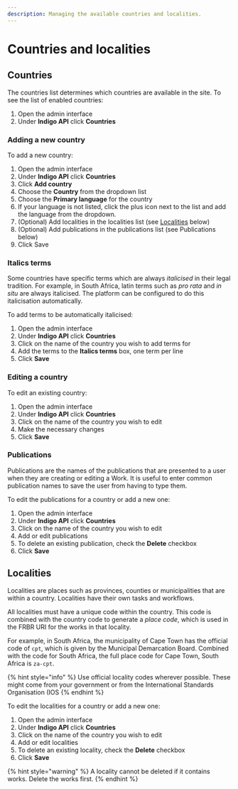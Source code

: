```yaml
---
description: Managing the available countries and localities.
---
```


# Countries and localities

## Countries

The countries list determines which countries are available in the site. To see the list of enabled countries:

1. Open the admin interface
2. Under **Indigo API** click **Countries**

### Adding a new country

To add a new country:

1. Open the admin interface
2. Under **Indigo API** click **Countries**
3. Click **Add country**
4. Choose the **Country** from the dropdown list
5. Choose the **Primary language** for the country
6. If your language is not listed, click the plus icon next to the list and add the language from the dropdown.
7. \(Optional\) Add localities in the localities list \(see [Localities](countries-and-localities.md#localities) below\)
8. \(Optional\) Add publications in the publications list \(see Publications below\)
9. Click Save

### Italics terms

Some countries have specific terms which are always _italicised_ in their legal tradition. For example, in South Africa, latin terms such as _pro rata_ and _in situ_ are always italicised. The platform can be configured to do this italicisation automatically.

To add terms to be automatically italicised:

1. Open the admin interface
2. Under **Indigo API** click **Countries**
3. Click on the name of the country you wish to add terms for
4. Add the terms to the **Italics terms** box, one term per line
5. Click **Save**

### Editing a country

To edit an existing country:

1. Open the admin interface
2. Under **Indigo API** click **Countries**
3. Click on the name of the country you wish to edit
4. Make the necessary changes
5. Click **Save**

### Publications

Publications are the names of the publications that are presented to a user when they are creating or editing a Work. It is useful to enter common publication names to save the user from having to type them.

To edit the publications for a country or add a new one:

1. Open the admin interface
2. Under **Indigo API** click **Countries**
3. Click on the name of the country you wish to edit
4. Add or edit publications
5. To delete an existing publication, check the **Delete** checkbox
6. Click **Save**

## Localities

Localities are places such as provinces, counties or municipalities that are within a country. Localities have their own tasks and workflows.

All localities must have a unique code within the country. This code is combined with the country code to generate a _place code_, which is used in the FRBR URI for the works in that locality.

For example, in South Africa, the municipality of Cape Town has the official  code of `cpt`, which is given by the Municipal Demarcation Board. Combined with the code for South Africa, the full place code for  Cape Town, South Africa is `za-cpt`.

{% hint style="info" %}
Use official locality codes wherever possible. These might come from your government or from the International Standards Organisation \(IOS
{% endhint %}

To edit the localities for a country or add a new one:

1. Open the admin interface
2. Under **Indigo API** click **Countries**
3. Click on the name of the country you wish to edit
4. Add or edit localities
5. To delete an existing locality, check the **Delete** checkbox
6. Click **Save**

{% hint style="warning" %}
A locality cannot be deleted if it contains works. Delete the works first.
{% endhint %}

